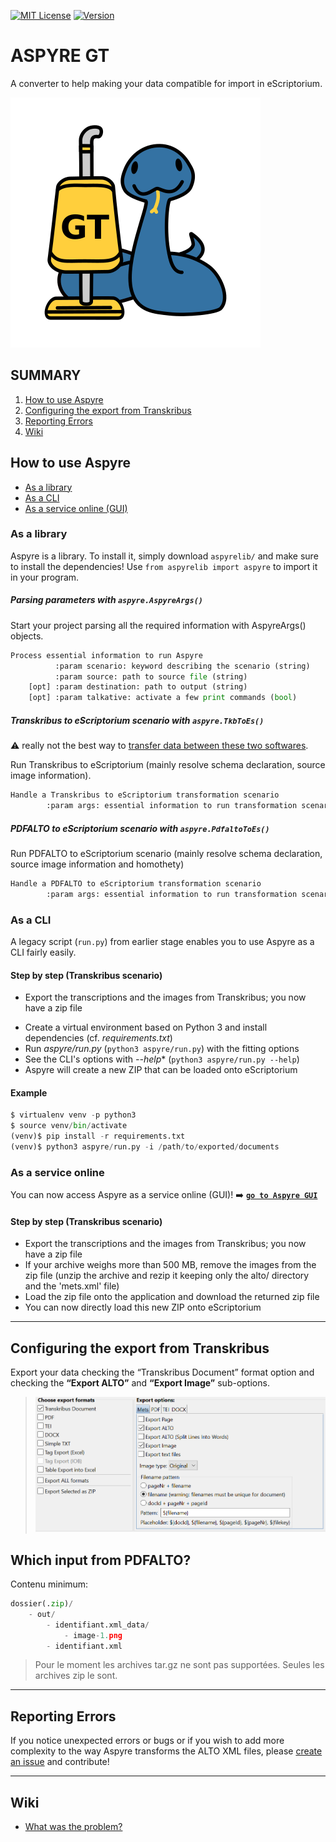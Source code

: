 [![MIT License](https://img.shields.io/static/v1?style=plastic&label=license&message=MIT&color=brightgreen)](LICENSE) [![Version](https://img.shields.io/static/v1?style=plastic&label=version&message=0.3&color=blue)]()

# ASPYRE GT

A converter to help making your data compatible for import in eScriptorium. 
<!--A pipeline to transfer ground truth from [Transkribus](https://transkribus.eu/Transkribus/) to [eScriptorium](https://escriptorium.fr/).-->

![Mascot Aspyre](static/image/aspyre_mini.png)


## SUMMARY 
1. [How to use Aspyre](#how-to-use-aspyre)
2. [Configuring the export from Transkribus](#configuring-the-export-from-transkribus) 
3. [Reporting Errors](#reporting-errors) 
4. [Wiki](#wiki)


## How to use Aspyre
- [As a library](#as-a-library)
- [As a CLI](#as-a-cli)
- [As a service online (GUI)](#as-a-service-online)


### As a library
Aspyre is a library. To install it, simply download `aspyrelib/` and make sure to install the dependencies! Use `from aspyrelib import aspyre` to import it in your program.


##### Parsing parameters with `aspyre.AspyreArgs()`
Start your project parsing all the required information with AspyreArgs() objects.

```python
Process essential information to run Aspyre
          :param scenario: keyword describing the scenario (string)
          :param source: path to source file (string)
    [opt] :param destination: path to output (string)
    [opt] :param talkative: activate a few print commands (bool)
```

##### Transkribus to eScriptorium scenario with `aspyre.TkbToEs()`
:warning: really not the best way to [transfer data between these two softwares](https://lectaurep.hypotheses.org/documentation/de-transkribus-a-escriptorium).

Run Transkribus to eScriptorium (mainly resolve schema declaration, source image information).

```python
Handle a Transkribus to eScriptorium transformation scenario
        :param args: essential information to run transformation scenario (AspyreArgs)
```

##### PDFALTO to eScriptorium scenario with `aspyre.PdfaltoToEs()`
Run PDFALTO to eScriptorium scenario (mainly resolve schema declaration, source image information and homothety)

```python
Handle a PDFALTO to eScriptorium transformation scenario
        :param args: essential information to run transformation scenario (AspyreArgs)
```


### As a CLI

A legacy script (`run.py`) from earlier stage enables you to use Aspyre as a CLI fairly easily.


#### Step by step (Transkribus scenario)
- Export the transcriptions and the images from Transkribus; you now have a zip file
<!--- ~~Unzip the file to a directory you will serve to Aspyre as the location of the sources~~ *(unnecessary with Aspyre 0.2.4!)*-->
- Create a virtual environment based on Python 3 and install dependencies (cf. *requirements.txt*)
- Run *aspyre/run.py* (`python3 aspyre/run.py`) with the fitting options
- See the CLI's options with *--help** (`python3 aspyre/run.py --help`)
- Aspyre will create a new ZIP that can be loaded onto eScriptorium

#### Example 

``` python
$ virtualenv venv -p python3
$ source venv/bin/activate
(venv)$ pip install -r requirements.txt 
(venv)$ python3 aspyre/run.py -i /path/to/exported/documents
```

### As a service online

You can now access Aspyre as a service online (GUI)! :arrow_right: [**`go to Aspyre GUI`**](https://aspyre-gui.herokuapp.com/)

#### Step by step (Transkribus scenario)

- Export the transcriptions and the images from Transkribus; you now have a zip file
- If your archive weighs more than 500 MB, remove the images from the zip file (unzip the archive and rezip it keeping only the alto/ directory and the 'mets.xml' file)
- Load the zip file onto the application and download the returned zip file
- You can now directly load this new ZIP onto eScriptorium

---

## Configuring the export from Transkribus
Export your data checking the “Transkribus Document” format option and checking the **“Export ALTO”** and **“Export Image”** sub-options.

> ![Transkribus Export Parameters](static/image/tkb_export_options.png)



## Which input from PDFALTO?

Contenu minimum: 

```python
dossier(.zip)/
    - out/
        - identifiant.xml_data/
            - image-1.png
        - identifiant.xml
```

> Pour le moment les archives tar.gz ne sont pas supportées. Seules les archives zip le sont.

---

## Reporting Errors

If you notice unexpected errors or bugs or if you wish to add more complexity to the way Aspyre transforms the ALTO XML files, please [create an issue](https://github.com/alix-tz/aspyre-gt/issues/new) and contribute!

---

## Wiki
- [What was the problem?](https://github.com/alix-tz/aspyre-gt/wiki/What-was-the-problem%3F)
